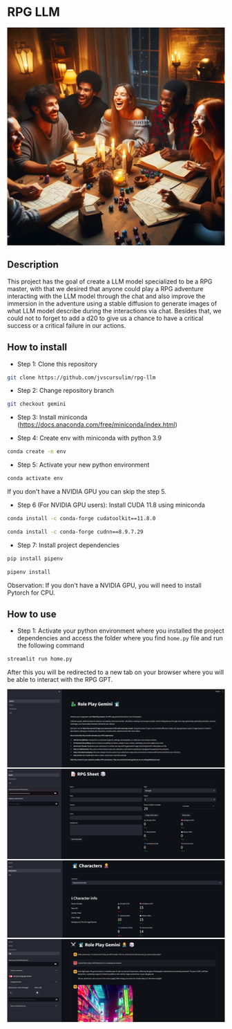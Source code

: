 # RPG LLM

![image](img/rpg_game.jpeg)

## Description

This project has the goal of create a LLM model specialized to be a RPG master, with that we desired that anyone could play a RPG adventure interacting with the LLM model through the chat and also improve the immersion in the adventure using a stable diffusion to generate images of what LLM model describe during the interactions via chat. Besides that, we could not to forget to add a d20 to give us a chance to have a critical success or a critical failure in our actions.  

## How to install

* Step 1: Clone this repository
```bash
git clone https://github.com/jvscursulim/rpg-llm
```

* Step 2: Change repository branch
```bash
git checkout gemini
```

* Step 3: Install miniconda (https://docs.anaconda.com/free/miniconda/index.html)

* Step 4: Create env with miniconda with python 3.9
```bash
conda create -n env
```

* Step 5: Activate your new python environment
```bash
conda activate env
```

If you don't have a NVIDIA GPU you can skip the step 5.
* Step 6 (For NVIDIA GPU users): Install CUDA 11.8 using miniconda
```bash
conda install -c conda-forge cudatoolkit==11.8.0
```

```bash
conda install -c conda-forge cudnn==8.9.7.29
```

* Step 7: Install project dependencies
```bash
pip install pipenv
```

```bash
pipenv install
```
Observation: If you don't have a NVIDIA GPU, you will need to install Pytorch for CPU.

## How to use

* Step 1: Activate your python environment where you installed the project dependencies and access the folder where you find `home.py` file and run the following command 
```bash
streamlit run home.py
```
After this you will be redirected to a new tab on your browser where you will be able to interact with the RPG GPT.

![image](img/print_home.jpg)
![image](img/print_rpg_sheet.jpg)
![image](img/print_characters.jpg)
![image](img/print_rpg.jpg)


